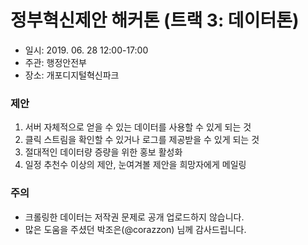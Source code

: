 # 정부혁신제안 해커톤 (트랙 3: 데이터톤)

* 일시: 2019. 06. 28  12:00-17:00
* 주관: 행정안전부
* 장소: 개포디지털혁신파크


### 제안
1. 서버 자체적으로 얻을 수 있는 데이터를 사용할 수 있게 되는 것
2. 클릭 스트림을 확인할 수 있거나 로그를 제공받을 수 있게 되는 것
3. 절대적인 데이터량 증량을 위한 홍보 활성화
4. 일정 추천수 이상의 제안, 눈여겨볼 제안을 희망자에게 메일링


### 주의
* 크롤링한 데이터는 저작권 문제로 공개 업로드하지 않습니다.
* 많은 도움을 주셨던 박조은(@corazzon) 님께 감사드립니다.
